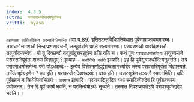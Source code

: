 ```yaml
---
index:  4.3.5
sutra:  परावराधमोत्तरमपूर्वाच्च
vritti:  nyasa
---
```


`ग्रहणवता प्रातिपदिकेन तदन्तविधिर्नास्ति` (व्या.प.89) इतितदन्तविधिप्रतिषेधात् पूर्वेणाप्राप्तावयमारम्भः। तत्राधमोत्तमशब्दौ निन्दाप्रशंसावचनौ, तत्पूर्वादणि प्राप्ते सत्यमारम्भः। परावरशब्दौ यावदिक्छब्दौ तत्पूर्वादप्यण्येव। यौ तु दिक्छब्दौ तत्पूर्वादुत्तरसूत्रेण ठञि यति च। कथं पुनः `परावराधमोत्तमेभ्यः` इत्युच्यमाने परावरादिपूर्वता शक्या विज्ञातुम् ? इत्याह-- `अर्धादिति वर्त्तते` इत्यादि। इह हि पूर्वसूत्रादर्धादित्यनुवर्त्तते। तत्र परावराधमोत्तमेभ्यः परो योऽर्धशब्दः-- इत्येवं विशेषमाणेऽर्द्धशब्दसामर्थ्यादेव तस्य परावरादिपूर्वता विज्ञास्यते, तत्किं पूर्वग्रहणेन ? `तत्र` इति। परावरयोरदिक्शब्दयोः। `परेण` इति। उत्तरसूत्रेण ठञ्यतौ स्यातामिति। यदि पूर्वग्रहणं न क्रियेतेत्यभिप्रायः। `अस्मात्` इत्यादि। परावरादिपूर्वादेव यथा स्यादित्येतदेव हि पूर्वग्रहणस्य प्रयोजनम्। तेन हि पूर्वं कार्यं भवति, न परमित्येषोऽर्थः सूच्यते। तस्मात् दिक्शब्दपक्षेऽपि परावरपूर्वाद्यदेव भवति।।

